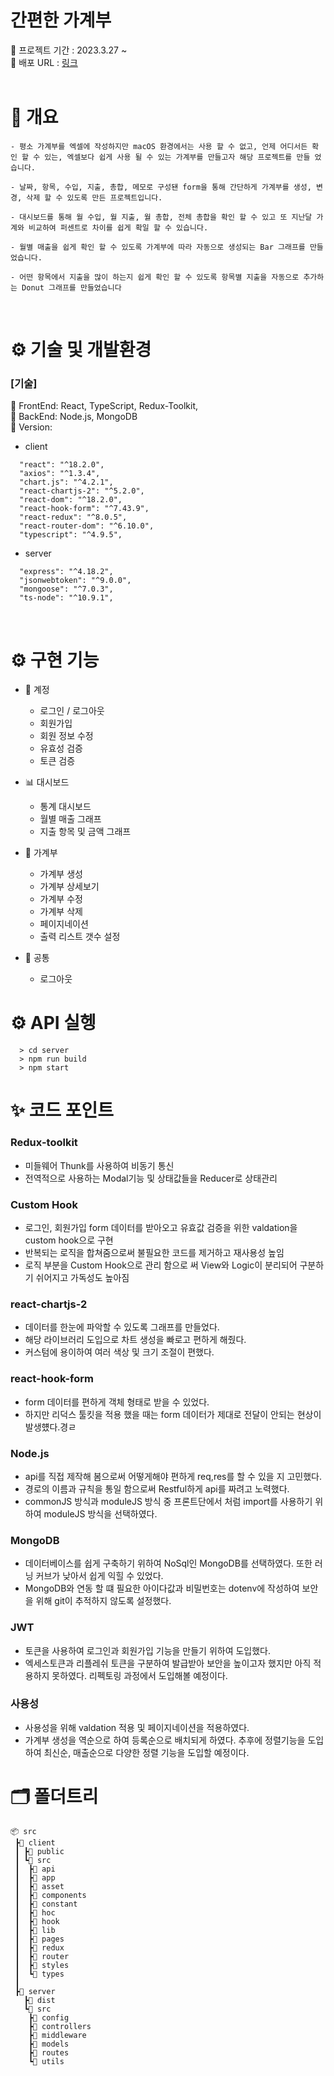 <h1>간편한 가계부</h1>
📍 프로젝트 기간 : 2023.3.27 ~ 
<br>
📍 배포 URL :  <a href="http://43.201.105.234/">링크</a>
<br>
<br>

<h1>📌 개요</h1>

```
- 평소 가계부를 엑셀에 작성하지만 macOS 환경에서는 사용 할 수 없고, 언제 어디서든 확인 할 수 있는, 엑셀보다 쉽게 사용 될 수 있는 가계부를 만들고자 해당 프로젝트를 만들 었습니다.

- 날짜, 항목, 수입, 지출, 총합, 메모로 구성됀 form을 통해 간단하게 가계부를 생성, 변경, 삭제 할 수 있도록 만든 프로젝트입니다.

- 대시보드를 통해 월 수입, 월 지출, 월 총합, 전체 총합을 확인 할 수 있고 또 지난달 가계와 비교하여 퍼센트로 차이를 쉽게 확일 할 수 있습니다.

- 월별 매출을 쉽게 확인 할 수 있도록 가계부에 따라 자동으로 생성되는 Bar 그래프를 만들었습니다.

- 어떤 항목에서 지출을 많이 하는지 쉽게 확인 할 수 있도록 항목별 지출을 자동으로 추가하는 Donut 그래프를 만들었습니다

```

</br>

<h1>⚙️ 기술 및 개발환경</h1>

### [기술]

📌 FrontEnd: React, TypeScript, Redux-Toolkit,
<br/>
📌 BackEnd: Node.js, MongoDB
<br/>
📌 Version:

- client

```
  "react": "^18.2.0",
  "axios": "^1.3.4",
  "chart.js": "^4.2.1",
  "react-chartjs-2": "^5.2.0",
  "react-dom": "^18.2.0",
  "react-hook-form": "^7.43.9",
  "react-redux": "^8.0.5",
  "react-router-dom": "^6.10.0",
  "typescript": "^4.9.5",
```

- server

```
  "express": "^4.18.2",
  "jsonwebtoken": "^9.0.0",
  "mongoose": "^7.0.3",
  "ts-node": "^10.9.1",
```

</br>

<h1>⚙️ 구현 기능</h1>

- 🔐 계정

  - 로그인 / 로그아웃
  - 회원가입
  - 회원 정보 수정
  - 유효성 검증
  - 토큰 검증

- 📊 대시보드

  - 통계 대시보드
  - 월별 매출 그래프
  - 지출 항목 및 금액 그래프

- 📄 가계부

  - 가계부 생성
  - 가계부 상세보기
  - 가계부 수정
  - 가계부 삭제
  - 페이지네이션
  - 출력 리스트 갯수 설정

- 🎯 공통
  - 로그아웃

<h1>⚙️ API 실헹</h1>

```
  > cd server
  > npm run build
  > npm start
```

<h1> ✨ 코드 포인트</h1>

### Redux-toolkit

- 미들웨어 Thunk를 사용하여 비동기 통신
- 전역적으로 사용하는 Modal기능 및 상태값들을 Reducer로 상태관리

### Custom Hook

- 로그인, 회원가입 form 데이터를 받아오고 유효값 검증을 위한 valdation을 custom hook으로 구현
- 반복되는 로직을 합쳐줌으로써 불필요한 코드를 제거하고 재사용성 높임
- 로직 부분을 Custom Hook으로 관리 함으로 써 View와 Logic이 분리되어 구분하기 쉬어지고 가독성도 높아짐

### react-chartjs-2

- 데이터를 한눈에 파악할 수 있도록 그래프를 만들었다.
- 해당 라이브러리 도입으로 차트 생성을 빠로고 편하게 해줬다.
- 커스텀에 용이하여 여러 색상 및 크기 조절이 편했다.

### react-hook-form

- form 데이터를 편하게 객체 형태로 받을 수 있었다.
- 하지만 리덕스 툴킷을 적용 했을 때는 form 데이터가 제대로 전달이 안되는 현상이 발생헀다.경ㄹ

### Node.js

- api를 직접 제작해 봄으로써 어떻게해야 편하게 req,res를 할 수 있을 지 고민했다.
- 경로의 이름과 규칙을 통일 함으로써 Restful하게 api를 짜려고 노력했다.
- commonJS 방식과 moduleJS 방식 중 프론트단에서 처럼 import를 사용하기 위하여 moduleJS 방식을 선택하였다.

### MongoDB

- 데이터베이스를 쉽게 구축하기 위하여 NoSql인 MongoDB를 선택하였다. 또한 러닝 커브가 낮아서 쉽게 익힐 수 있었다.
- MongoDB와 연동 할 떄 필요한 아이다값과 비밀번호는 dotenv에 작성하여 보안을 위해 git이 추적하지 않도록 설정했다.

### JWT

- 토큰을 사용하여 로그인과 회원가입 기능을 만들기 위하여 도입했다.
- 엑세스토큰과 리플레쉬 토큰을 구분하여 발급받아 보안을 높이고자 했지만 아직 적용하지 못하였다. 리펙토링 과정에서 도입해볼 예정이다.

### 사용성

- 사용성을 위해 valdation 적용 및 페이지네이션을 적용하였다.
- 가계부 생성을 역순으로 하여 등록순으로 배치되게 하였다. 추후에 정렬기능을 도입하여 최신순, 매출순으로 다양한 정렬 기능을 도입할 예정이다.

<h1> 🗂 폴더트리</h1>

```
📦 src
 ┣📂 client
 ┃ ┣📂 public
 ┃ ┗📂 src
 ┃  ┣📂 api
 ┃  ┣📂 app
 ┃  ┣📂 asset
 ┃  ┣📂 components
 ┃  ┣📂 constant
 ┃  ┣📂 hoc
 ┃  ┣📂 hook
 ┃  ┣📂 lib
 ┃  ┣📂 pages
 ┃  ┣📂 redux
 ┃  ┣📂 router
 ┃  ┣📂 styles
 ┃  ┗📂 types
 ┃
 ┣📂 server
   ┣📂 dist
   ┗📂 src
    ┣📂 config
    ┣📂 controllers
    ┣📂 middleware
    ┣📂 models
    ┣📂 routes
    ┗📂 utils


```

</br>
